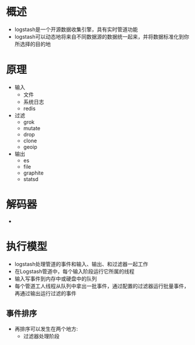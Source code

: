 # 概述
- logstash是一个开源数据收集引擎，具有实时管道功能
- logstash可以动态地将来自不同数据源的数据统一起来，并将数据标准化到你所选择的目的地

# 原理
- 输入
	- 文件
	- 系统日志
	- redis
- 过滤
	- grok
	- mutate
	- drop
	- clone
	- geoip
- 输出
	- es
	- file
	- graphite
	- statsd

# 解码器
- 

# 执行模型
- logstash处理管道的事件和输入、输出、和过滤器一起工作
- 在Logstash管道中，每个输入阶段运行它所属的线程
- 输入写事件到内存中或硬盘中的队列
- 每个管道工人线程从队列中拿出一批事件，通过配置的过滤器运行批量事件，再通过输出运行过滤的事件

## 事件排序
- 再排序可以发生在两个地方:
	- 过滤器处理阶段